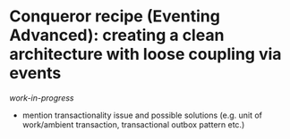 # Conqueror recipe (Eventing Advanced): creating a clean architecture with loose coupling via events

_work-in-progress_

- mention transactionality issue and possible solutions (e.g. unit of work/ambient transaction, transactional outbox pattern etc.)
